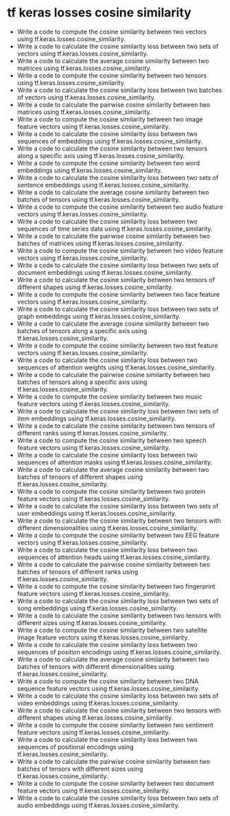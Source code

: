 # tf keras losses cosine similarity

- Write a code to compute the cosine similarity between two vectors using tf.keras.losses.cosine_similarity.
- Write a code to calculate the cosine similarity loss between two sets of vectors using tf.keras.losses.cosine_similarity.
- Write a code to calculate the average cosine similarity between two matrices using tf.keras.losses.cosine_similarity.
- Write a code to compute the cosine similarity between two tensors using tf.keras.losses.cosine_similarity.
- Write a code to calculate the cosine similarity loss between two batches of vectors using tf.keras.losses.cosine_similarity.
- Write a code to calculate the pairwise cosine similarity between two matrices using tf.keras.losses.cosine_similarity.
- Write a code to compute the cosine similarity between two image feature vectors using tf.keras.losses.cosine_similarity.
- Write a code to calculate the cosine similarity loss between two sequences of embeddings using tf.keras.losses.cosine_similarity.
- Write a code to calculate the cosine similarity between two tensors along a specific axis using tf.keras.losses.cosine_similarity.
- Write a code to compute the cosine similarity between two word embeddings using tf.keras.losses.cosine_similarity.
- Write a code to calculate the cosine similarity loss between two sets of sentence embeddings using tf.keras.losses.cosine_similarity.
- Write a code to calculate the average cosine similarity between two batches of tensors using tf.keras.losses.cosine_similarity.
- Write a code to compute the cosine similarity between two audio feature vectors using tf.keras.losses.cosine_similarity.
- Write a code to calculate the cosine similarity loss between two sequences of time series data using tf.keras.losses.cosine_similarity.
- Write a code to calculate the pairwise cosine similarity between two batches of matrices using tf.keras.losses.cosine_similarity.
- Write a code to compute the cosine similarity between two video feature vectors using tf.keras.losses.cosine_similarity.
- Write a code to calculate the cosine similarity loss between two sets of document embeddings using tf.keras.losses.cosine_similarity.
- Write a code to calculate the cosine similarity between two tensors of different shapes using tf.keras.losses.cosine_similarity.
- Write a code to compute the cosine similarity between two face feature vectors using tf.keras.losses.cosine_similarity.
- Write a code to calculate the cosine similarity loss between two sets of graph embeddings using tf.keras.losses.cosine_similarity.
- Write a code to calculate the average cosine similarity between two batches of tensors along a specific axis using tf.keras.losses.cosine_similarity.
- Write a code to compute the cosine similarity between two text feature vectors using tf.keras.losses.cosine_similarity.
- Write a code to calculate the cosine similarity loss between two sequences of attention weights using tf.keras.losses.cosine_similarity.
- Write a code to calculate the pairwise cosine similarity between two batches of tensors along a specific axis using tf.keras.losses.cosine_similarity.
- Write a code to compute the cosine similarity between two music feature vectors using tf.keras.losses.cosine_similarity.
- Write a code to calculate the cosine similarity loss between two sets of item embeddings using tf.keras.losses.cosine_similarity.
- Write a code to calculate the cosine similarity between two tensors of different ranks using tf.keras.losses.cosine_similarity.
- Write a code to compute the cosine similarity between two speech feature vectors using tf.keras.losses.cosine_similarity.
- Write a code to calculate the cosine similarity loss between two sequences of attention masks using tf.keras.losses.cosine_similarity.
- Write a code to calculate the average cosine similarity between two batches of tensors of different shapes using tf.keras.losses.cosine_similarity.
- Write a code to compute the cosine similarity between two protein feature vectors using tf.keras.losses.cosine_similarity.
- Write a code to calculate the cosine similarity loss between two sets of user embeddings using tf.keras.losses.cosine_similarity.
- Write a code to calculate the cosine similarity between two tensors with different dimensionalities using tf.keras.losses.cosine_similarity.
- Write a code to compute the cosine similarity between two EEG feature vectors using tf.keras.losses.cosine_similarity.
- Write a code to calculate the cosine similarity loss between two sequences of attention heads using tf.keras.losses.cosine_similarity.
- Write a code to calculate the pairwise cosine similarity between two batches of tensors of different ranks using tf.keras.losses.cosine_similarity.
- Write a code to compute the cosine similarity between two fingerprint feature vectors using tf.keras.losses.cosine_similarity.
- Write a code to calculate the cosine similarity loss between two sets of song embeddings using tf.keras.losses.cosine_similarity.
- Write a code to calculate the cosine similarity between two tensors with different sizes using tf.keras.losses.cosine_similarity.
- Write a code to compute the cosine similarity between two satellite image feature vectors using tf.keras.losses.cosine_similarity.
- Write a code to calculate the cosine similarity loss between two sequences of position encodings using tf.keras.losses.cosine_similarity.
- Write a code to calculate the average cosine similarity between two batches of tensors with different dimensionalities using tf.keras.losses.cosine_similarity.
- Write a code to compute the cosine similarity between two DNA sequence feature vectors using tf.keras.losses.cosine_similarity.
- Write a code to calculate the cosine similarity loss between two sets of video embeddings using tf.keras.losses.cosine_similarity.
- Write a code to calculate the cosine similarity between two tensors with different shapes using tf.keras.losses.cosine_similarity.
- Write a code to compute the cosine similarity between two sentiment feature vectors using tf.keras.losses.cosine_similarity.
- Write a code to calculate the cosine similarity loss between two sequences of positional encodings using tf.keras.losses.cosine_similarity.
- Write a code to calculate the pairwise cosine similarity between two batches of tensors with different sizes using tf.keras.losses.cosine_similarity.
- Write a code to compute the cosine similarity between two document feature vectors using tf.keras.losses.cosine_similarity.
- Write a code to calculate the cosine similarity loss between two sets of audio embeddings using tf.keras.losses.cosine_similarity.